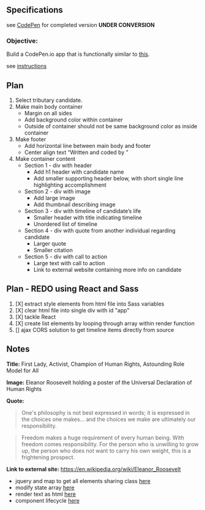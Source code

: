 ## Specifications

see [CodePen](http://codepen.io/gracen/full/MJggGd/) for completed version **UNDER CONVERSION**


### Objective:
Build a CodePen.io app that is functionally similar to [this](https://codepen.io/FreeCodeCamp/full/NNvBQW/).

see [instructions](https://www.freecodecamp.com/challenges/build-a-tribute-page)


## Plan
1. Select tributary candidate.
2. Make main body container
    - Margin on all sides
    - Add background color within container
    - Outside of container should not be same background color as inside container
3. Make footer
    - Add horizontal line between main body and footer
    - Center align text “Written and coded by <name>”
4. Make container content
    - Section 1 - div with header
        - Add h1 header with candidate name
        - Add smaller supporting header below, with short single line highlighting accomplishment
    - Section 2 - div with image
        - Add large image
        - Add thumbnail describing image
    - Section 3 - div with timeline of candidate’s life
        - Smaller header with title indicating timeline
        - Unordered list of timeline
    - Section 4 - div with quote from another individual regarding candidate
        - Larger quote
        - Smaller citation
    - Section 5 - div with call to action
        - Large text with call to action
        - Link to external website containing more info on candidate

## Plan - REDO using React and Sass
1. [X] extract style elements from html file into Sass variables
2. [X] clear html file into single div with id "app"
3. [X] tackle React
4. [X] create list elements by looping through array within render function
5. [] ajax CORS solution to get timeline items directly from source


## Notes

**Title:** First Lady, Activist, Champion of Human Rights, Astounding Role Model for All

**Image:** Eleanor Roosevelt holding a poster of the Universal Declaration of Human Rights

**Quote:**

> One's philosophy is not best expressed in words; it is expressed in the choices one makes... and the choices we make are ultimately our responsibility.

> Freedom makes a huge requirement of every human being. With freedom comes responsibility. For the person who is unwilling to grow up, the person who does not want to carry his own weight, this is a frightening prospect.

**Link to external site:** https://en.wikipedia.org/wiki/Eleanor_Roosevelt

- jquery and map to get all elements sharing class [here](http://stackoverflow.com/a/16630214)
- modify state array [here](http://stackoverflow.com/a/26254086)
- render text as html [here](http://stackoverflow.com/a/31851195)
- component lifecycle [here](http://busypeoples.github.io/post/react-component-lifecycle/)
